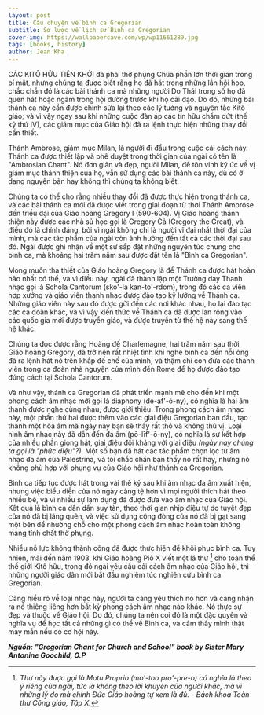 ```yaml
---
layout: post
title: Câu chuyện về bình ca Gregorian
subtitle: Sơ lược về lịch sử Bình ca Gregorian
cover-img: https://wallpapercave.com/wp/wp11661289.jpg
tags: [books, history]
author: Jean Kha
---
```


CÁC KITÔ HỮU TIÊN KHỞI đã phải thờ phụng Chúa phần lớn thời gian trong bí mật, nhưng chúng ta được biết rằng họ đã hát trong những lần hội họp, chắc chắn đó là các bài thánh ca mà những người Do Thái trong số họ đã quen hát hoặc ngâm trong hội đường trước khi họ cải đạo. Do đó, những bài thánh ca này cần được chỉnh sửa lại theo các lý tưởng và nguyên tắc Kitô giáo; và vì vậy ngay sau khi những cuộc đàn áp các tín hữu chấm dứt (thế kỷ thứ IV), các giám mục của Giáo hội đã ra lệnh thực hiện những thay đổi cần thiết.

Thánh Ambrose, giám mục Milan, là người đi đầu trong cuộc cải cách này. Thánh ca được thiết lập và phê duyệt trong thời gian của ngài có tên là "Ambrosian Chant". Nó đơn giản và đẹp, người Milan, để tôn vinh ký ức về vị giám mục thánh thiện của họ, vẫn sử dụng các bài thánh ca này, dù có ở dạng nguyên bản hay không thì chúng ta không biết.

Chúng ta có thể cho rằng nhiều thay đổi đã được thực hiện trong thánh ca, và các bài thánh ca mới đã được viết trong giai đoạn từ thời Thánh Ambrose đến triều đại của Giáo hoàng Gregory I (590-604). Vị Giáo hoàng thánh thiện này được các nhà sử học gọi là Gregory Cả (Gregory the Great), và điều đó là chính đáng, bởi vì ngài không chỉ là người vĩ đại nhất thời đại của mình, mà các tác phẩm của ngài còn ảnh hưởng đến tất cả các thời đại sau đó. Ngài được ghi nhận về một sự sắp đặt những nguyên tức chung cho bình ca, mà khoảng hai trăm năm sau được đặt tên là "Bình ca Gregorian".

Mong muốn tha thiết của Giáo hoàng Gregory là để Thánh ca được hát hoàn hảo nhất có thể, và vì điều này, ngài đã thành lập một Trường dạy Thanh nhạc gọi là Schola Cantorum (sko'-la kan-to'-rdom), trong đó các ca viên hợp xướng và giáo viên thanh nhạc được đào tạo kỹ lưỡng về Thánh ca. Những giáo viên này sau đó được gửi đến các nơi khác nhau, họ lại đào tạo các ca đoàn khác, và vì vậy kiến thức về Thánh ca đã được lan rộng vào các quốc gia mới được truyền giáo, và được truyền từ thế hệ này sang thế hệ khác.

Chúng ta đọc được rằng Hoàng đế Charlemagne, hai trăm năm sau thời Giáo hoàng Gregory, đã trở nên rất nhiệt tình khi nghe bình ca đến nỗi ông đã ra lệnh hát nó trên khắp đế chế của mình, và thậm chí còn đưa các thành viên trong ca đoàn nhà nguyện của mình đến Rome để họ được đào tạo đúng cách tại Schola Cantorum.

Và như vậy, thánh ca Gregorian đã phát triển mạnh mẽ cho đến khi một phong cách âm nhạc mới gọi là diaphony (de-af'-ō-ny), có nghĩa là hai âm thanh được nghe cùng nhau, được giới thiệu. Trong phong cách âm nhạc này, một phần thứ hai được thêm vào các giai điệu Gregorian ban đầu, tạo thành một hòa âm mà ngày nay bạn sẽ thấy rất thô và không thú vị. Loại hình âm nhạc này đã dẫn đến đa âm (pō-līf'-ō-ny), có nghĩa là sự kết hợp của nhiều phần giọng hát, giai điệu đối kháng với giai điệu *(ngày nay chúng ta gọi là "phức điệu"?)*. Một số bạn đã hát các tác phẩm chọn lọc từ âm nhạc đa âm của Palestrina, và tôi chắc chắn bạn thấy nó rất hay, nhưng nó không phù hợp với phụng vụ của Giáo hội như thánh ca Gregorian.

Bình ca tiếp tục được hát trong vài thế kỷ sau khi âm nhạc đa âm xuất hiện, nhưng việc biểu diễn của nó ngày càng tệ hơn vì mọi người thích hát theo nhiều bè, và vì nhiều sự lạm dụng đã được đưa vào âm nhạc của Giáo hội. Kết quả là bình ca dần dần suy tàn, theo thời gian nhịp điệu tự do tuyệt đẹp của nó đã bị lãng quên, và việc sử dụng cộng đòng của nó đã bị gạt sang một bên để nhường chỗ cho một phong cách âm nhạc hoàn toàn không mang tính chất thờ phụng.

Nhiều nỗ lực không thành công đã được thực hiện để khôi phục bình ca. Tuy nhiên, mãi đến năm 1903, khi Giáo hoàng Piô X viết một lá thư [^1] cho toàn thể thế giới Kitô hữu, trong đó ngài yêu cầu cải cách âm nhạc của Giáo hội, thì những người giáo dân mới bắt đầu nghiêm túc nghiên cứu bình ca Gregorian.

Càng hiểu rõ về loại nhạc này, người ta càng yêu thích nó hơn và càng nhận ra nó thiêng liêng hơn bất kỳ phong cách âm nhạc nào khác. Nó thực sự đẹp và thuộc về Giáo hội. Do đó, chúng ta nên coi đó là một đặc quyền và nghĩa vụ để học tất cả những gì có thể về Bình ca, và cảm thấy mình thật may mắn nếu có cơ hội này.

[^1]: *Thư này được gọi là Motu Proprio (mo'-too pro'-pre-o) có nghĩa là theo ý riêng của ngài, tức là không theo lời khuyên của người khác, mà vì những lý do mà chính Đức Giáo hoàng tự xem là đủ. - Bách khoa Toàn thư Công giáo, Tập X.*

***Nguồn: "Gregorian Chant for Church and School" book by Sister Mary Antonine Goochild, O.P***
